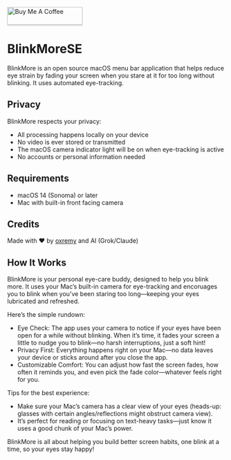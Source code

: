 <a href="https://www.buymeacoffee.com/oxremy" target="_blank"><img src="https://www.buymeacoffee.com/assets/img/custom_images/orange_img.png" alt="Buy Me A Coffee" style="height: 41px !important;width: 174px !important;box-shadow: 0px 3px 2px 0px rgba(190, 190, 190, 0.5) !important;-webkit-box-shadow: 0px 3px 2px 0px rgba(190, 190, 190, 0.5) !important;" ></a>


# BlinkMoreSE

BlinkMore is an open source macOS menu bar application that helps reduce eye strain by fading your screen when you stare at it for too long without blinking. It uses automated eye-tracking.

## Privacy

BlinkMore respects your privacy:
- All processing happens locally on your device
- No video is ever stored or transmitted
- The macOS camera indicator light will be on when eye-tracking is active
- No accounts or personal information needed

## Requirements

- macOS 14 (Sonoma) or later 
- Mac with built-in front facing camera 

## Credits

Made with ❤️ by [oxremy](https://github.com/oxremy) and AI (Grok/Claude)


## How It Works

BlinkMore is your personal eye-care buddy, designed to help you blink more. It uses your Mac’s built-in camera for eye-tracking and encoruages you to blink when you’ve been staring too long—keeping your eyes lubricated and refreshed.

Here’s the simple rundown:

- Eye Check: The app uses your camera to notice if your eyes have been open for a while without blinking. When it’s time, it fades your screen a little to nudge you to blink—no harsh interruptions, just a soft hint!
- Privacy First: Everything happens right on your Mac—no data leaves your device or sticks around after you close the app.
- Customizable Comfort: You can adjust how fast the screen fades, how often it reminds you, and even pick the fade color—whatever feels right for you.

Tips for the best experience:

- Make sure your Mac’s camera has a clear view of your eyes (heads-up: glasses with certain angles/reflections might obstruct camera view).
- It’s perfect for reading or focusing on text-heavy tasks—just know it uses a good chunk of your Mac’s power. 

BlinkMore is all about helping you build better screen habits, one blink at a time, so your eyes stay happy!
